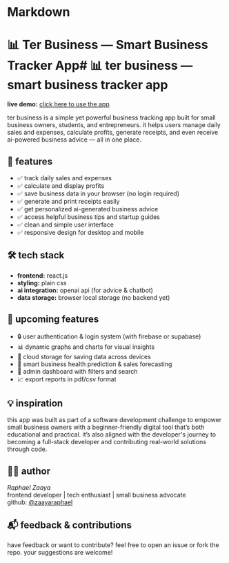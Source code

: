 # Markdown #


# 📊 Ter Business — Smart Business Tracker App# 📊 ter business — smart business tracker app

**live demo:** [click here to use the app](https://zaayaraphael.github.io/ter-business/)

ter business is a simple yet powerful business tracking app built for small business owners, students, and entrepreneurs. it helps users manage daily sales and expenses, calculate profits, generate receipts, and even receive ai-powered business advice — all in one place.



## 🚀 features

- ✅ track daily sales and expenses  
- ✅ calculate and display profits  
- ✅ save business data in your browser (no login required)  
- ✅ generate and print receipts easily  
- ✅ get personalized ai-generated business advice  
- ✅ access helpful business tips and startup guides  
- ✅ clean and simple user interface  
- ✅ responsive design for desktop and mobile  


## 🛠️ tech stack

- **frontend:** react.js  
- **styling:** plain css  
- **ai integration:** openai api (for advice & chatbot)  
- **data storage:** browser local storage (no backend yet)


## 🌱 upcoming features

- 🔒 user authentication & login system (with firebase or supabase)  
- 📊 dynamic graphs and charts for visual insights  
- 💾 cloud storage for saving data across devices  
- 🧠 smart business health prediction & sales forecasting  
- 🧰 admin dashboard with filters and search  
- 📈 export reports in pdf/csv format



## 💡 inspiration

this app was built as part of a software development challenge to empower small business owners with a beginner-friendly digital tool that’s both educational and practical. it’s also aligned with the developer's journey to becoming a full-stack developer and contributing real-world solutions through code.



## 🙋‍♂️ author

*Raphael Zaaya*  
frontend developer | tech enthusiast | small business advocate  
github: [@zaayaraphael](https://github.com/zaayaraphael)


## 📬 feedback & contributions

have feedback or want to contribute? feel free to open an issue or fork the repo. your suggestions are welcome!
